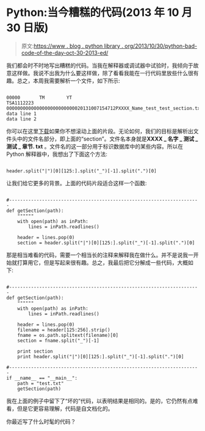 # Python:当今糟糕的代码(2013 年 10 月 30 日版)

> 原文:[https://www . blog . python library . org/2013/10/30/python-bad-code-of-the-day-oct-30-2013-ed/](https://www.blog.pythonlibrary.org/2013/10/30/python-bad-code-of-the-day-oct-30th-2013-ed/)

我们都会时不时地写出糟糕的代码。当我在解释器或调试器中试验时，我倾向于故意这样做。我说不出我为什么要这样做，除了看看我能在一行代码里放些什么很有趣。总之，本周我需要解析一个文件，如下所示:

```

00000       TM        YT                                                TSA1112223  0000000000000000000000000020131007154712PXXXX_Name_test_test_section.txt
data line 1
data line 2

```

 你可以在这里[下载](https://www.blog.pythonlibrary.org/wp-content/uploads/2013/10/test.txt)如果你不想滚动上面的片段。无论如何，我们的目标是解析出文件头中的文件名部分，即上面的“section”。文件名本身就是**XXXX _ 名字 _ 测试 _ 测试 _ 章节. txt** 。文件名的这一部分用于标识数据库中的某些内容。所以在 Python 解释器中，我想出了下面这个方法:

```

header.split("|")[0][125:].split("_")[-1].split(".")[0]

```

让我们给它更多的背景。上面的代码片段适合这样一个函数:

```

#----------------------------------------------------------------------
def getSection(path):
    """"""
    with open(path) as inPath:
        lines = inPath.readlines()

    header = lines.pop(0)
    section = header.split("|")[0][125:].split("_")[-1].split(".")[0]

```

那是相当难看的代码，需要一个相当长的注释来解释我在做什么。并不是说我一开始就打算用它，但是写起来很有趣。总之，我最后把它分解成一些代码，大概如下:

```

#----------------------------------------------------------------------
def getSection(path):
    """"""
    with open(path) as inPath:
        lines = inPath.readlines()

    header = lines.pop(0)
    filename = header[125:256].strip()
    fname = os.path.splitext(filename)[0]
    section = fname.split("_")[-1]

    print section
    print header.split("|")[0][125:].split("_")[-1].split(".")[0]

#----------------------------------------------------------------------
if __name__ == "__main__":
    path = "test.txt"
    getSection(path)

```

我在上面的例子中留下了“坏的”代码，以表明结果是相同的。是的，它仍然有点难看，但是它更容易理解，代码是自文档化的。

你最近写了什么时髦的代码？